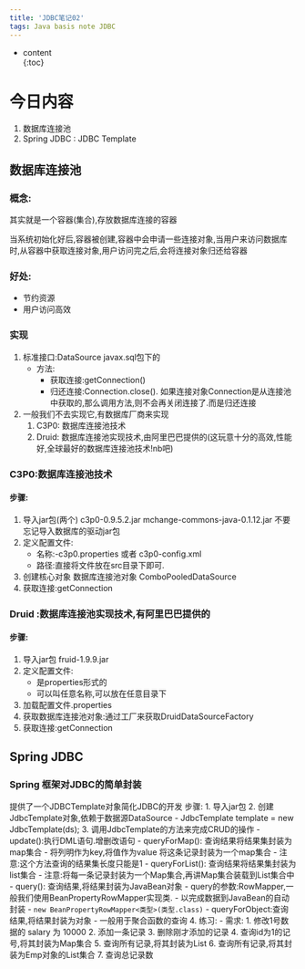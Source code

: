 ```yaml
---  
title: 'JDBC笔记02'  
tags: Java basis note JDBC
---  
```

  
  
* content  
{:toc}  
  
  
  
  



# 今日内容
1. 数据库连接池
2. Spring JDBC : JDBC Template

## 数据库连接池
### 概念:
其实就是一个容器(集合),存放数据库连接的容器

当系统初始化好后,容器被创建,容器中会申请一些连接对象,当用户来访问数据库时,从容器中获取连接对象,用户访问完之后,会将连接对象归还给容器

### 好处:
- 节约资源
- 用户访问高效

### 实现
1. 标准接口:DataSource javax.sql包下的
    - 方法:
        - 获取连接:getConnection()
        - 归还连接:Connection.close(). 如果连接对象Connection是从连接池中获取的,那么调用方法,则不会再关闭连接了.而是归还连接
2. 一般我们不去实现它,有数据库厂商来实现
    1. C3P0: 数据库连接池技术
    2. Druid: 数据库连接池实现技术,由阿里巴巴提供的(这玩意十分的高效,性能好,全球最好的数据库连接池技术!nb吧)        

### C3P0:数据库连接池技术
#### 步骤:
1. 导入jar包(两个) 
c3p0-0.9.5.2.jar 
mchange-commons-java-0.1.12.jar
不要忘记导入数据库的驱动jar包
2. 定义配置文件:
    - 名称:-c3p0.properties 或者 c3p0-config.xml
    - 路径:直接将文件放在src目录下即可.
3. 创建核心对象 数据库连接池对象 ComboPooledDataSource
4. 获取连接:getConnection
### Druid :数据库连接池实现技术,有阿里巴巴提供的
#### 步骤:
1. 导入jar包 fruid-1.9.9.jar
2. 定义配置文件:
    - 是properties形式的
    - 可以叫任意名称,可以放在任意目录下
3. 加载配置文件.properties
4. 获取数据库连接池对象:通过工厂来获取DruidDataSourceFactory
5. 获取连接:getConnection    


## Spring JDBC
### Spring 框架对JDBC的简单封装
提供了一个JDBCTemplate对象简化JDBC的开发
步骤:
    1. 导入jar包
    2. 创建JdbcTemplate对象,依赖于数据源DataSource
        - JdbcTemplate template = new JdbcTemplate(ds);
    3. 调用JdbcTemplate的方法来完成CRUD的操作
        - update():执行DML语句.增删改语句
        - queryForMap(): 查询结果将结果集封装为map集合
            - 将列明作为key,将值作为value 将这条记录封装为一个map集合
            - 注意:这个方法查询的结果集长度只能是1
        - queryForList(): 查询结果将结果集封装为list集合
            - 注意:将每一条记录封装为一个Map集合,再讲Map集合装载到List集合中
        - query(): 查询结果,将结果封装为JavaBean对象
            - query的参数:RowMapper,一般我们使用BeanPropertyRowMapper实现类.
            - 以完成数据到JavaBean的自动封装
            - `new BeanPropertyRowMapper<类型>(类型.class)`
        - queryForObject:查询结果,将结果封装为对象
            - 一般用于聚合函数的查询
    4. 练习:
        - 需求:
            1. 修改1号数据的 salary 为 10000
            2. 添加一条记录
            3. 删除刚才添加的记录
            4. 查询id为1的记号,将其封装为Map集合
            5. 查询所有记录,将其封装为List
            6. 查询所有记录,将其封装为Emp对象的List集合
            7. 查询总记录数
            
        
        